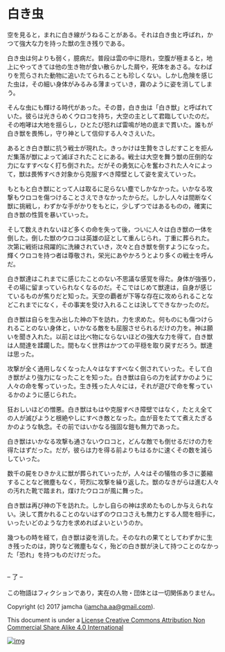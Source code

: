 # 白き虫

空を見ると，まれに白き線がうねることがある。それは白き虫と呼ばれ，か  
つて強大な力を持った獣の生き残りである。  

白き虫は何よりも弱く，臆病だ。普段は雲の中に隠れ，空腹が極まると，地  
上にやってきては他の生き物が食い散らかした屑や，死体をあさる。なわば  
りを荒らされた動物に追いたてられることも珍しくない。しかし危険を感じ  
た虫は，その細い身体がみるみる薄まっていき，霧のように姿を消してしま  
う。  

そんな虫にも輝ける時代があった。その昔，白き虫は「白き獣」と呼ばれて  
いた。彼らは光きらめくウロコを持ち，大空の主として君臨していたのだ。  
その咆哮は大地を揺らし，ひとたび怒れば雷鳴が地の底まで貫いた。誰もが  
白き獣を畏怖し，守り神として信仰する人々さえいた。  

あるとき白き獣に抗う戦士が現れた。きっかけは生贄をさしだすことを拒ん  
だ集落が獣によって滅ぼされたことにある。戦士は大空を舞う獣の圧倒的な  
力になすすべなく打ち倒された。だがその勇気に心を奮わされた人々によっ  
て，獣は畏怖すべき対象から克服すべき障壁として姿を変えていった。  

もともと白き獣にとって人は取るに足らない塵でしかなかった。いかなる攻  
撃もウロコを傷つけることさえできなかったからだ。しかし人々は間断なく  
獣に挑戦し，わずかな手がかりをもとに，少しずつではあるものの，確実に  
白き獣の性質を暴いていった。  

そして数えきれないほど多くの命を失って後，ついに人々は白き獣の一体を  
倒した。倒した獣のウロコは英雄の証として重んじられ，丁重に葬られた。  
次第に戦術は飛躍的に洗練されていき，次々と白き獣を倒すようになった。  
輝くウロコを持つ者は尊敬され，栄光にあやかろうとより多くの戦士を呼ん  
だ。  

白き獣達はこれまでに感じたことのない不思議な感覚を得た。身体が強張り，  
その場に留まっていられなくなるのだ。そこではじめて獣達は，自身が感じ  
ているものが焦りだと知った。天空の覇者が下等な存在に攻められることな  
どこれまでになく，その事実を受け入れることは決してできなかったのだ。  

白き獣は自らを生み出した神の下を訪れ，力を求めた。何ものにも傷つけら  
れることのない身体と，いかなる敵をも屈服させられるだけの力を。神は願  
いを聞き入れた。以前とは比べ物にならないほどの強大な力を得て，白き獣  
は人間達を蹂躙した。間もなく世界はかつての平穏を取り戻すだろう。獣達  
は思った。  

攻撃が全く通用しなくなった人々はなすすべなく倒されていった。そして白  
き獣がより強力になったことを知った。白き獣は自らの力を試すかのように  
人々の命を奪っていった。生き残った人々には，それが遊びで命を奪ってい  
るかのように感じられた。  

狂おしいほどの憎悪。白き獣はもはや克服すべき障壁ではなく，たとえ全て  
の人が滅びようと根絶やしにすべき敵となった。血が音をたてて煮えたぎる  
かのような執念。その前ではいかなる強固な鎧も無力であった。  

白き獣はいかなる攻撃も通さないウロコと，どんな敵でも倒せるだけの力を  
得たはずだった。だが，彼らは力を得る前よりもはるかに速くその数を減ら  
していった。  

数千の屍をひきかえに獣が葬られていったが，人々はその犠牲の多さに萎縮  
することなど微塵もなく，苛烈に攻撃を繰り返した。獣のなきがらは進む人々  
の汚れた靴で踏まれ，煤けたウロコが風に舞った。  

白き獣は再び神の下を訪れた。しかし自らの神は求めたものしか与えられな  
い。決して貫かれることのないはずのウロコさえも無力とする人間を相手に，  
いったいどのような力を求めればよいというのか。  

幾つもの時を経て，白き獣は姿を消した。そのなれの果てとしてわずかに生  
き残ったのは，誇りなど微塵もなく，殆どの白き獣が決して持つことのなかっ  
た「恐れ」を持つものだけだった。  

<br>  
&#x2013; 了 &#x2013;  

<br>  
<br>  
この物語はフィクションであり，実在の人物・団体とは一切関係ありません。  

Copyright (c) 2017 jamcha (jamcha.aa@gmail.com).  

This document is under a [License Creative Commons Attribution Non Commercial Share Alike 4.0 International](http://creativecommons.org/licenses/by-nc-sa/4.0/deed)  

[![img](http://i.creativecommons.org/l/by-nc-sa/3.0/80x15.png)](http://creativecommons.org/licenses/by-nc-sa/4.0/deed)